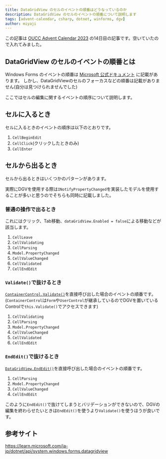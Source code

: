 ```yaml
---
title: DataGridView のセルのイベントの順番はどうなっているのか
description: DataGridView のセルのイベントの順番について説明します
tags: [advent-calendar, csharp, dotnet, winforms, dgv]
author: miyaji
---
```


この記事は [OUCC Advent Calendar 2023](https://adventar.org/calendars/9315) の14日目の記事です。空いていたので入れてみました。

## DataGridView のセルのイベントの順番とは

Windows Forms のイベントの順番は [Microsoft 公式ドキュメント](https://learn.microsoft.com/ja-jp/dotnet/desktop/winforms/order-of-events-in-windows-forms) に記載があります。
しかし、DataGridViewのセルのフォーカスなどの順番は記載がありません(自分は見つけられませんでした)

ここではセルの編集に関するイベントの順序について説明します。

## セルに入るとき

セルに入るときのイベントの順序は以下のとおりです。

1.  `CellBeginEdit`
2.  `CellClick`(クリックしたときのみ)
3.  `CellEnter`

## セルから出るとき

セルから出るときはいくつかのパターンがあります。

実際にDGVを使用する際は`INotifyPropertyChanged`を実装したモデルを使用することが多いと思うのでそちらも同時に記載しました。

### 普通の操作で出るとき

これにはクリック、Tab移動、`dataGridView.Enabled = false`による移動などが該当します。

1. `CellLeave`
2. `CellValidating`
3. `CellParsing`
4. `Model.PropertyChanged`
5. `CellValueChanged`
6. `CellValidated`
7. `CellEndEdit`

### `Validate()`で抜けるとき

[`ContainerControl.Validate()`](https://learn.microsoft.com/ja-jp/dotnet/api/system.windows.forms.containercontrol.validate)を直接呼び出した場合のイベントの順番です。(`ContainerControl`は`Form`や`UserControl`が継承しているのでDGVを置いているControlで`this.Validate()`でアクセスできます)

1. `CellValidating`
2. `CellParsing`
3. `Model.PropertyChanged`
4. `CellValueChanged`
5. `CellValidated`
6. `CellEndEdit`

### `EndEdit()`で抜けるとき

[`DataGridView.EndEdit()`](https://learn.microsoft.com/ja-jp/dotnet/api/system.windows.forms.datagridview.endedit)を直接呼び出した場合のイベントの順番です。

1. `CellParsing`
2. `Model.PropertyChanged`
3. `CellValueChanged`
4. `CellEndEdit`

このように`EndEdit()`で抜けてしまうとバリデーションができないので、DGVの編集を終わらせたいときは`EndEdit()`を使うより`Validate()`を使うほうが良いです。

## 参考サイト

https://learn.microsoft.com/ja-jp/dotnet/api/system.windows.forms.datagridview

